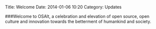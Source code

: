 Title: Welcome 
Date: 2014-01-06 10:20
Category: Updates

###Welcome to OSAlt, a celebration and elevation of open source, open culture and innovation towards the betterment of humankind and society.

